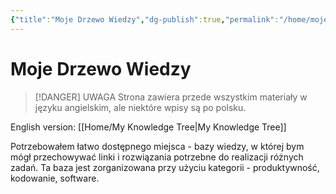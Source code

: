 ```yaml
---
{"title":"Moje Drzewo Wiedzy","dg-publish":true,"permalink":"/home/moje-drzewo-wiedzy/","dgPassFrontmatter":true}
---
```



# Moje Drzewo Wiedzy

 >[!DANGER] UWAGA
 >Strona zawiera przede wszystkim materiały w języku angielskim, ale niektóre wpisy są po polsku.

English version: [[Home/My Knowledge Tree\|My Knowledge Tree]]

Potrzebowałem łatwo dostępnego miejsca - bazy wiedzy, w której bym mógł przechowywać linki i rozwiązania potrzebne do realizacji różnych zadań.
Ta baza jest zorganizowana przy użyciu kategorii - produktywność, kodowanie, software.
